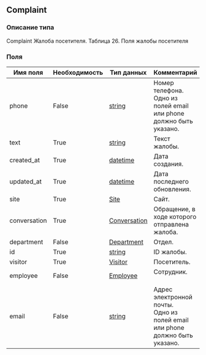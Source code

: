 
## Complaint

### Описание типа
Complaint
Жалоба посетителя.
Таблица 26. Поля жалобы посетителя


### Поля

| Имя поля | Необходимость | Тип данных | Комментарий |
|---|---|---|---|
|phone|False|[string](/docs/types/string.md)|Номер телефона.<br/>Одно из полей email или phone должно быть указано.<br/>|
|text|True|[string](/docs/types/string.md)|Текст жалобы.<br/>|
|created_at|True|[datetime](/docs/types/datetime.md)|Дата создания.<br/>|
|updated_at|True|[datetime](/docs/types/datetime.md)|Дата последнего обновления.<br/>|
|site|True|[Site](/docs/types/Site.md)|Сайт.<br/>|
|conversation|True|[Conversation](/docs/types/Conversation.md)|Обращение, в ходе которого отправлена жалоба.<br/>|
|department|False|[Department](/docs/types/Department.md)|Отдел.<br/>|
|id|True|[string](/docs/types/string.md)|ID жалобы.<br/>|
|visitor|True|[Visitor](/docs/types/Visitor.md)|Посетитель.<br/>|
|employee|False|[Employee](/docs/types/Employee.md)|Сотрудник.<br/><br/>|
|email|False|[string](/docs/types/string.md)|Адрес электронной почты.<br/>Одно из полей email или phone должно быть указано.<br/>|
